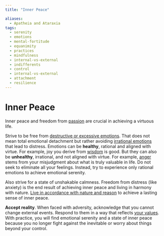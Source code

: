 ```yaml
---
title: "Inner Peace"

aliases:
  - Apatheia and Ataraxia
tags:
  - serenity
  - emotions
  - mental-fortitude
  - equanimity
  - practices
  - mindfulness
  - internal-vs-external
  - indifferents
  - control
  - internal-vs-external
  - attachment
  - resilience
---
```


# Inner Peace

Inner peace and freedom from [passion](destructive-emotions.md) are crucial in
achieving a virtuous life.

Strive to be free from [destructive or excessive
emotions](destructive-emotions.md). That does not mean total emotional
detachment but rather avoiding [irrational emotions](destructive-emotions.md)
that lead to distress. Emotions can be **healthy**, rational and aligned with
virtue. For example, joy you derive from [wisdom](wisdom.md) is good. But they
can also be **unhealthy**, irrational, and not aligned with virtue. For example,
[anger](anger.md) stems from your misjudgment about what is truly valuable in
life. Do not seek to eliminate all your feelings. Instead, try to experience
only rational emotions to achieve emotional serenity.

Also strive for a state of unshakable calmness. Freedom from distress (like
anxiety) is the end result of achieving inner peace and living in harmony with
nature. [Live in accordance with nature and reason](living-accordance-nature.md)
to achieve a lasting sense of inner peace.

**Accept reality**. When faced with adversity, acknowledge that you cannot
change external events. Respond to them in a way that reflects [your
values](cardinal-virtues.md). With practice, you will find emotional serenity
and a state of inner peace because you no longer fight against the inevitable or
worry about things beyond your control.
